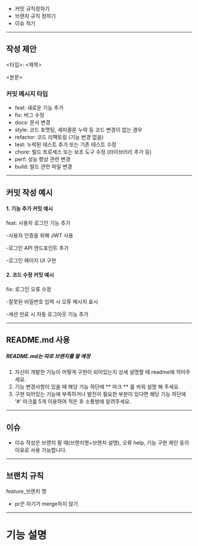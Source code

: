 - 커밋 규칙정하기
- 브랜치 규칙 정하기
- 이슈 적기 

---
## 작성 제안
<타입>: <제목>

<본문>

### 커밋 메시지 타입
- feat: 새로운 기능 추가
- fix: 버그 수정
- docs: 문서 변경
- style: 코드 포맷팅, 세미콜론 누락 등 코드 변경이 없는 경우
- refactor: 코드 리팩토링 (기능 변경 없음)
- test: 누락된 테스트 추가 또는 기존 테스트 수정
- chore: 빌드 프로세스 또는 보조 도구 수정 (라이브러리 추가 등)
- perf: 성능 향상 관련 변경
- build: 빌드 관련 파일 변경

---
## 커밋 작성 예시
#### 1.  기능 추가 커밋 예시
feat: 사용자 로그인 기능 추가

-사용자 인증을 위해 JWT 사용

-로그인 API 엔드포인트 추가

-로그인 페이지 UI 구현

#### 2. 코드 수정 커밋 예시
fix: 로그인 오류 수정

-잘못된 비밀번호 입력 시 오류 메시지 표시

-세션 만료 시 자동 로그아웃 기능 추가

---
## README.md 사용
##### README.md는 따로 브랜치를 팔 예정
1. 자신이 개발한 기능이 어떻게 구현이 되어있는지 상세 설명할 때 readme에 적어주세요.
2. 기능 변경사항이 있을 때 해당 기능 하단에 ** 마크 ** 를 씌워 설명 해 주세요.
3. 구현 되어있는 기능에 부족하거나 발전이 필요한 부분이 있다면 해당 기능 하단에 '#' 마크를 5개 이용하여 적은 후 소통방에 알려주세요.
---
## 이슈
- 이슈 작성은 브랜치 팔 때(브랜치명+브랜치 설명), 오류 help, 기능 구현 제인 등의 이유로 사용 가능합니다.
---
## 브랜치 규칙
feature_브랜치 명
- pr은 자기가 merge하지 않기.
---
# 기능 설명
